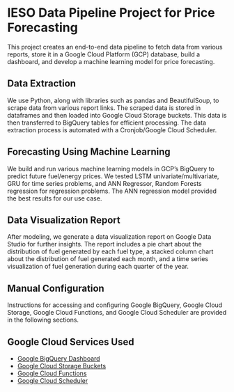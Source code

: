 # IESO Data Pipeline Project for Price Forecasting
This project creates an end-to-end data pipeline to fetch data from various reports, store it in a Google Cloud Platform (GCP) database, build a dashboard, and develop a machine learning model for price forecasting.
## Data Extraction
We use Python, along with libraries such as pandas and BeautifulSoup, to scrape data from various report links. The scraped data is stored in dataframes and then loaded into Google Cloud Storage buckets. This data is then transferred to BigQuery tables for efficient processing. The data extraction process is automated with a Cronjob/Google Cloud Scheduler.
## Forecasting Using Machine Learning
We build and run various machine learning models in GCP’s BigQuery to predict future fuel/energy prices. We tested LSTM univariate/multivariate, GRU for time series problems, and ANN Regressor, Random Forests regression for regression problems. The ANN regression model provided the best results for our use case.
## Data Visualization Report
After modeling, we generate a data visualization report on Google Data Studio for further insights. The report includes a pie chart about the distribution of fuel generated by each fuel type, a stacked column chart about the distribution of fuel generated each month, and a time series visualization of fuel generation during each quarter of the year.
## Manual Configuration
Instructions for accessing and configuring Google BigQuery, Google Cloud Storage, Google Cloud Functions, and Google Cloud Scheduler are provided in the following sections.
## Google Cloud Services Used
- [Google BigQuery Dashboard](https://console.cloud.google.com/bigquery)
- [Google Cloud Storage Buckets](https://console.cloud.google.com/storage/browser)
- [Google Cloud Functions](https://console.cloud.google.com/functions/list)
- [Google Cloud Scheduler](https://console.cloud.google.com/cloudscheduler)
